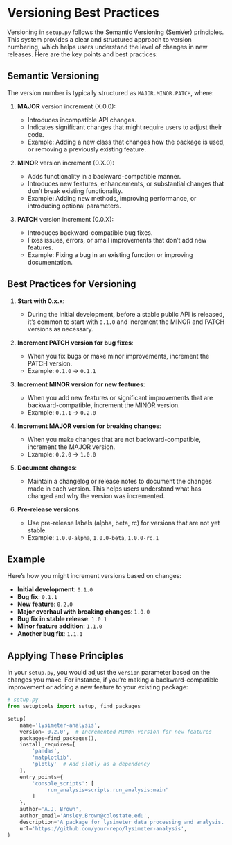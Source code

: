 # Versioning Best Practices

Versioning in `setup.py` follows the Semantic Versioning (SemVer) principles. This system provides a clear and structured approach to version numbering, which helps users understand the level of changes in new releases. Here are the key points and best practices:

## Semantic Versioning

The version number is typically structured as `MAJOR.MINOR.PATCH`, where:

1. **MAJOR** version increment (X.0.0):
    - Introduces incompatible API changes.
    - Indicates significant changes that might require users to adjust their code.
    - Example: Adding a new class that changes how the package is used, or removing a previously existing feature.

2. **MINOR** version increment (0.X.0):
    - Adds functionality in a backward-compatible manner.
    - Introduces new features, enhancements, or substantial changes that don’t break existing functionality.
    - Example: Adding new methods, improving performance, or introducing optional parameters.

3. **PATCH** version increment (0.0.X):
    - Introduces backward-compatible bug fixes.
    - Fixes issues, errors, or small improvements that don’t add new features.
    - Example: Fixing a bug in an existing function or improving documentation.

## Best Practices for Versioning

1. **Start with 0.x.x**:
    - During the initial development, before a stable public API is released, it’s common to start with `0.1.0` and increment the MINOR and PATCH versions as necessary.
  
2. **Increment PATCH version for bug fixes**:
    - When you fix bugs or make minor improvements, increment the PATCH version.
    - Example: `0.1.0` -> `0.1.1`

3. **Increment MINOR version for new features**:
    - When you add new features or significant improvements that are backward-compatible, increment the MINOR version.
    - Example: `0.1.1` -> `0.2.0`

4. **Increment MAJOR version for breaking changes**:
    - When you make changes that are not backward-compatible, increment the MAJOR version.
    - Example: `0.2.0` -> `1.0.0`

5. **Document changes**:
    - Maintain a changelog or release notes to document the changes made in each version. This helps users understand what has changed and why the version was incremented.

6. **Pre-release versions**:
    - Use pre-release labels (alpha, beta, rc) for versions that are not yet stable.
    - Example: `1.0.0-alpha`, `1.0.0-beta`, `1.0.0-rc.1`

## Example

Here’s how you might increment versions based on changes:

- **Initial development**: `0.1.0`
- **Bug fix**: `0.1.1`
- **New feature**: `0.2.0`
- **Major overhaul with breaking changes**: `1.0.0`
- **Bug fix in stable release**: `1.0.1`
- **Minor feature addition**: `1.1.0`
- **Another bug fix**: `1.1.1`

## Applying These Principles

In your `setup.py`, you would adjust the `version` parameter based on the changes you make. For instance, if you’re making a backward-compatible improvement or adding a new feature to your existing package:

```python
# setup.py
from setuptools import setup, find_packages

setup(
    name='lysimeter-analysis',
    version='0.2.0',  # Incremented MINOR version for new features
    packages=find_packages(),
    install_requires=[
        'pandas',
        'matplotlib',
        'plotly'  # Add plotly as a dependency
    ],
    entry_points={
        'console_scripts': [
            'run_analysis=scripts.run_analysis:main'
        ]
    },
    author='A.J. Brown',
    author_email='Ansley.Brown@colostate.edu',
    description='A package for lysimeter data processing and analysis.',
    url='https://github.com/your-repo/lysimeter-analysis',
)
```
